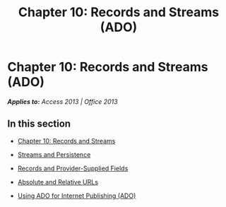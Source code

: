 ﻿---
title: 'Chapter 10: Records and Streams (ADO)'
TOCTitle: 'Chapter 10: Records and Streams'
ms:assetid: f56f7969-a579-4760-a43d-8304624c78c0
ms:mtpsurl: https://msdn.microsoft.com/en-us/library/JJ250250(v=office.15)
ms:contentKeyID: 48548713
ms.date: 09/18/2015
mtps_version: v=office.15
---

# Chapter 10: Records and Streams (ADO)


_**Applies to:** Access 2013 | Office 2013_

## In this section

  - [Chapter 10: Records and Streams](chapter-10-records-and-streams.md)

  - [Streams and Persistence](streams-and-persistence.md)

  - [Records and Provider-Supplied Fields](records-and-provider-supplied-fields.md)

  - [Absolute and Relative URLs](absolute-and-relative-urls.md)

  - [Using ADO for Internet Publishing (ADO)](using-ado-for-internet-publishing-ado.md)

